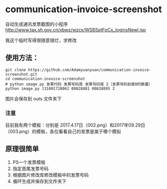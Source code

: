 # communication-invoice-screenshot
自动生成通讯发票截图的小程序 
http://www.tax.sh.gov.cn/xbwz/wzcx/WSBSptFpCx_loginsNewl.jsp 

我这个临时写得很随意很烂，求修改

## 使用方法：
```
git clone https://github.com/Adamyuanyuan/communication-invoice-screenshot.git
cd communication-invoice-screenshot
# python image.py 发票代码 发票号码首 发票号码尾 2（发票号码前面0的数量）
python image.py 131001728062 00828881 00828895 2

```
图片会保存到 outs 文件夹下

### 注意
目前我有两个模板：分别是 2017.4.17日（002.png）和2017年09.29日（003.png）的模板，各位看看自己的发票是属于哪个模拟

## 原理很简单
1. PS一个发票模板
2. 指定首尾发票号码
3. 根据图片修改库修改模板中的发票号码
4. 循环生成并保存到文件夹下
